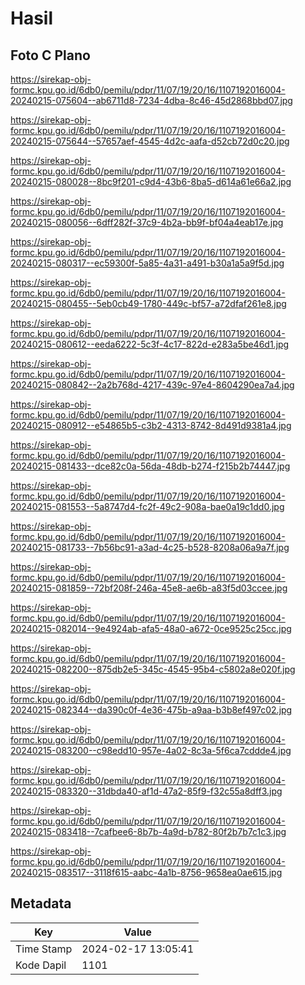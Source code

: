 # Hasil

## Foto C Plano

https://sirekap-obj-formc.kpu.go.id/6db0/pemilu/pdpr/11/07/19/20/16/1107192016004-20240215-075604--ab6711d8-7234-4dba-8c46-45d2868bbd07.jpg

https://sirekap-obj-formc.kpu.go.id/6db0/pemilu/pdpr/11/07/19/20/16/1107192016004-20240215-075644--57657aef-4545-4d2c-aafa-d52cb72d0c20.jpg

https://sirekap-obj-formc.kpu.go.id/6db0/pemilu/pdpr/11/07/19/20/16/1107192016004-20240215-080028--8bc9f201-c9d4-43b6-8ba5-d614a61e66a2.jpg

https://sirekap-obj-formc.kpu.go.id/6db0/pemilu/pdpr/11/07/19/20/16/1107192016004-20240215-080056--6dff282f-37c9-4b2a-bb9f-bf04a4eab17e.jpg

https://sirekap-obj-formc.kpu.go.id/6db0/pemilu/pdpr/11/07/19/20/16/1107192016004-20240215-080317--ec59300f-5a85-4a31-a491-b30a1a5a9f5d.jpg

https://sirekap-obj-formc.kpu.go.id/6db0/pemilu/pdpr/11/07/19/20/16/1107192016004-20240215-080455--5eb0cb49-1780-449c-bf57-a72dfaf261e8.jpg

https://sirekap-obj-formc.kpu.go.id/6db0/pemilu/pdpr/11/07/19/20/16/1107192016004-20240215-080612--eeda6222-5c3f-4c17-822d-e283a5be46d1.jpg

https://sirekap-obj-formc.kpu.go.id/6db0/pemilu/pdpr/11/07/19/20/16/1107192016004-20240215-080842--2a2b768d-4217-439c-97e4-8604290ea7a4.jpg

https://sirekap-obj-formc.kpu.go.id/6db0/pemilu/pdpr/11/07/19/20/16/1107192016004-20240215-080912--e54865b5-c3b2-4313-8742-8d491d9381a4.jpg

https://sirekap-obj-formc.kpu.go.id/6db0/pemilu/pdpr/11/07/19/20/16/1107192016004-20240215-081433--dce82c0a-56da-48db-b274-f215b2b74447.jpg

https://sirekap-obj-formc.kpu.go.id/6db0/pemilu/pdpr/11/07/19/20/16/1107192016004-20240215-081553--5a8747d4-fc2f-49c2-908a-bae0a19c1dd0.jpg

https://sirekap-obj-formc.kpu.go.id/6db0/pemilu/pdpr/11/07/19/20/16/1107192016004-20240215-081733--7b56bc91-a3ad-4c25-b528-8208a06a9a7f.jpg

https://sirekap-obj-formc.kpu.go.id/6db0/pemilu/pdpr/11/07/19/20/16/1107192016004-20240215-081859--72bf208f-246a-45e8-ae6b-a83f5d03ccee.jpg

https://sirekap-obj-formc.kpu.go.id/6db0/pemilu/pdpr/11/07/19/20/16/1107192016004-20240215-082014--9e4924ab-afa5-48a0-a672-0ce9525c25cc.jpg

https://sirekap-obj-formc.kpu.go.id/6db0/pemilu/pdpr/11/07/19/20/16/1107192016004-20240215-082200--875db2e5-345c-4545-95b4-c5802a8e020f.jpg

https://sirekap-obj-formc.kpu.go.id/6db0/pemilu/pdpr/11/07/19/20/16/1107192016004-20240215-082344--da390c0f-4e36-475b-a9aa-b3b8ef497c02.jpg

https://sirekap-obj-formc.kpu.go.id/6db0/pemilu/pdpr/11/07/19/20/16/1107192016004-20240215-083200--c98edd10-957e-4a02-8c3a-5f6ca7cddde4.jpg

https://sirekap-obj-formc.kpu.go.id/6db0/pemilu/pdpr/11/07/19/20/16/1107192016004-20240215-083320--31dbda40-af1d-47a2-85f9-f32c55a8dff3.jpg

https://sirekap-obj-formc.kpu.go.id/6db0/pemilu/pdpr/11/07/19/20/16/1107192016004-20240215-083418--7cafbee6-8b7b-4a9d-b782-80f2b7b7c1c3.jpg

https://sirekap-obj-formc.kpu.go.id/6db0/pemilu/pdpr/11/07/19/20/16/1107192016004-20240215-083517--3118f615-aabc-4a1b-8756-9658ea0ae615.jpg


## Metadata

| Key        | Value               |
| ---------- | ------------------- |
| Time Stamp | 2024-02-17 13:05:41 |
| Kode Dapil | 1101                |



